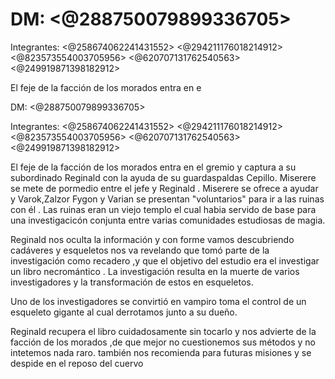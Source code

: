 # DM: <@288750079899336705> 

Integrantes: <@258674062241431552> <@294211176018214912> <@823573554003705956> <@620707131762540563> <@249919871398182912> 

El feje de la facción de los morados entra en e

DM: <@288750079899336705> 

Integrantes: <@258674062241431552> <@294211176018214912> <@823573554003705956> <@620707131762540563> <@249919871398182912> 

El feje de la facción de los morados entra en el gremio y captura a su subordinado Reginald con la ayuda de su guardaspaldas Cepillo. Miserere se mete de pormedio entre el jefe y Reginald . Miserere se ofrece a ayudar y Varok,Zalzor Fygon y Varian se presentan "voluntarios" para ir a las ruinas con él .
Las ruinas eran un viejo templo el cual habia servido de base para una investigacicón conjunta entre varias comunidades estudiosas  de magia.

Reginald nos oculta la información y con forme vamos descubriendo cadáveres y esqueletos nos va revelando que tomó parte de la investigación como recadero  ,y que el  objetivo del estudio era el investigar un libro necromántico .
La investigación resulta en la muerte de varios investigadores y la transformación de estos en esqueletos.

Uno de los investigadores se convirtió en vampiro toma el control de un esqueleto gigante al cual derrotamos junto a su dueño.

Reginald recupera el libro cuidadosamente sin tocarlo y nos advierte de la facción de los morados ,de que mejor no cuestionemos sus métodos y no intetemos nada raro. 
también nos recomienda para futuras misiones y se despide en el reposo del cuervo

